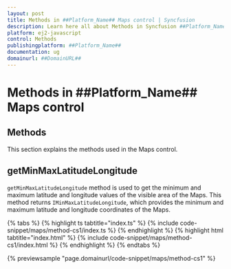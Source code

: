 ```yaml
---
layout: post
title: Methods in ##Platform_Name## Maps control | Syncfusion
description: Learn here all about Methods in Syncfusion ##Platform_Name## Maps control of Syncfusion Essential JS 2 and more.
platform: ej2-javascript
control: Methods 
publishingplatform: ##Platform_Name##
documentation: ug
domainurl: ##DomainURL##
---
```


# Methods in ##Platform_Name## Maps control

## Methods

This section explains the methods used in the Maps control.

## getMinMaxLatitudeLongitude

`getMinMaxLatitudeLongitude` method is used to get the minimum and maximum latitude and longitude values of the visible area of the Maps. This method returns `IMinMaxLatitudeLongitude`, which provides the minimum and maximum latitude and longitude coordinates of the Maps.

 {% tabs %}
{% highlight ts tabtitle="index.ts" %}
{% include code-snippet/maps/method-cs1/index.ts %}
{% endhighlight %}
{% highlight html tabtitle="index.html" %}
{% include code-snippet/maps/method-cs1/index.html %}
{% endhighlight %}
{% endtabs %}
        
{% previewsample "page.domainurl/code-snippet/maps/method-cs1" %}

